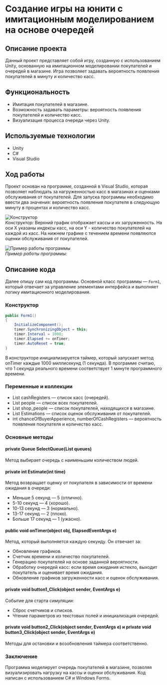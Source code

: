 # Создание игры на юнити с имитационным моделированием на основе очередей

## Описание проекта
Данный проект представляет собой игру, созданную с использованием Unity, основанную на имитационном моделировании покупателей и очередей в магазине. Игра позволяет задавать вероятность появления покупателей в минуту и количество касс.

## Функциональность
- Имитация покупателей в магазине.
- Возможность задавать параметры: вероятность появления покупателей и количество касс.
- Визуализация процесса очереди через Unity.

## Используемые технологии
- Unity
- C#
- Visual Studio

## Ход работы
Проект основан на программе, созданной в Visual Studio, которая позволяет наблюдать за нагруженностью касс в магазинах и оценками обслуживания от покупателей. Для запуска программы необходимо ввести два значения: вероятность появления покупателя в следующую минуту в процентах и количество касс.

![Конструктор](https://github.com/user-attachments/assets/b909dabf-11c1-48e0-99e6-c30aeecbab78)  
*Конструктор:* Верхний график отображает кассы и их загруженность. На оси X указаны индексы касс, на оси Y - количество покупателей на каждой из касс. На нижнем графике с течением времени появляются оценки обслуживания от покупателей.

![Пример работы программы](https://github.com/user-attachments/assets/0d950c3a-ef56-4372-ab3c-b33312eaec21)  
*Пример работы программы:* 

## Описание кода
Далее опишу сам код программы.
Основной класс программы — `Form1`, который отвечает за управление элементами интерфейса и выполняет логику имитационного моделирования.

### Конструктор
```csharp
public Form1()
{
    InitializeComponent();
    timer.SynchronizingObject = this;
    timer.Interval = 1000;
    timer.Elapsed += onTimer;
    timer.AutoReset = true;
}
```
В конструкторе инициализируется таймер, который запускает метод onTimer каждые 1000 миллисекунд (1 секунда). В программе считаю, что 1 секунда реального времени соответствует 1 минуте программного времени.

### Переменные и коллекции
- List<Queue> cashRegisters — список касс (очередей).
- List<Element> people — список всех покупателей.
- List<Element> shop_people — список покупателей, находящихся в магазине.
- List<int> Estimations — список оценок обслуживания от покупателей.
- int chanceOfBuyerApperience, numberOfCashRegisters — вероятность появления покупателя и количество касс.

### Основные методы
#### private Queue SelectQueue(List<Queue> queues)
Метод выбирает очередь с наименьшим количеством людей.

#### private int Estimate(int time)
Метод возвращает оценку от покупателя в зависимости от времени ожидания в очереди:

- Меньше 5 секунд — 5 (отлично).
- 5-10 секунд — 4 (хорошо).
- 10-13 секунд — 3 (нормально).
- 13-17 секунд — 2 (плохо).
- Больше 17 секунд — 1 (ужасно).
#### public void onTimer(object obj, ElapsedEventArgs e)
Метод, который выполняется каждую секунду. Он отвечает за:

- Обновление графиков.
- Счетчик времени и количество покупателей.
- Генерацию покупателей на основе заданной вероятности.
- Обработку очередей касс: если время ожидания истекло, выходит покупатель и оценивает время ожидания.
- Обновление графиков загруженности касс и оценок обслуживания.
#### private void button1_Click(object sender, EventArgs e)
Событие для старта симуляции:

- Сброс счетчиков и списков.
- Чтение параметров из текстовых полей и инициализация очередей.
#### private void button2_Click(object sender, EventArgs e) и private void button3_Click(object sender, EventArgs e)
Методы для остановки и возобновления таймера соответственно.

### Заключение
Программа моделирует очередь покупателей в магазине, позволяя визуализировать нагрузку на кассы и оценки обслуживания. Код написан с использованием C# и Windows Forms.
